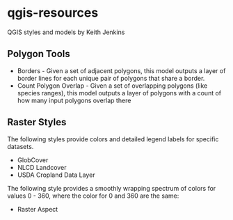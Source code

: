 # qgis-resources
QGIS styles and models by Keith Jenkins

## Polygon Tools

* Borders - Given a set of adjacent polygons, this model outputs a layer of border lines for each unique pair of polygons that share a border.
* Count Polygon Overlap - Given a set of overlapping polygons (like species ranges), this model outputs a layer of polygons with a count of how many input polygons overlap there


## Raster Styles

The following styles provide colors and detailed legend labels for specific datasets.

* GlobCover
* NLCD Landcover
* USDA Cropland Data Layer

The following style provides a smoothly wrapping spectrum of colors for values 0 - 360, where the color for 0 and 360 are the same:

* Raster Aspect
